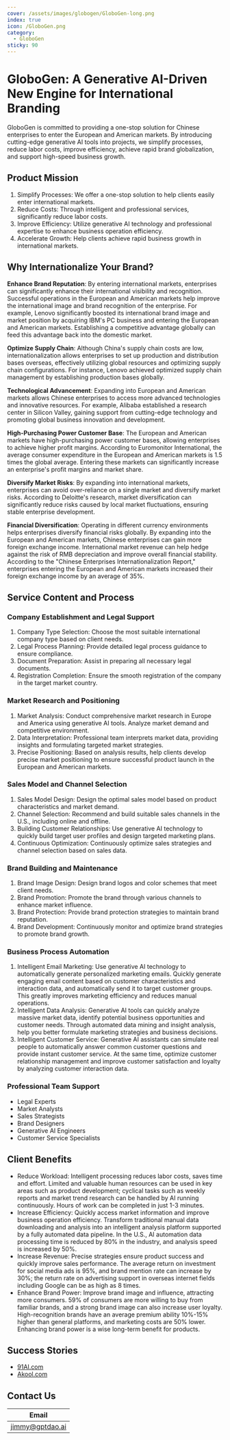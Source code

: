 ```yaml
---
cover: /assets/images/globogen/GloboGen-long.png
index: true
icon: /GloboGen.png
category:
  - GloboGen
sticky: 90
---
```


# GloboGen: A Generative AI-Driven New Engine for International Branding

GloboGen is committed to providing a one-stop solution for Chinese enterprises to enter the European and American markets. By introducing cutting-edge generative AI tools into projects, we simplify processes, reduce labor costs, improve efficiency, achieve rapid brand globalization, and support high-speed business growth.

## Product Mission

1. Simplify Processes: We offer a one-stop solution to help clients easily enter international markets.
2. Reduce Costs: Through intelligent and professional services, significantly reduce labor costs.
3. Improve Efficiency: Utilize generative AI technology and professional expertise to enhance business operation efficiency.
4. Accelerate Growth: Help clients achieve rapid business growth in international markets.

## Why Internationalize Your Brand?

**Enhance Brand Reputation**: By entering international markets, enterprises can significantly enhance their international visibility and recognition. Successful operations in the European and American markets help improve the international image and brand recognition of the enterprise. For example, Lenovo significantly boosted its international brand image and market position by acquiring IBM's PC business and entering the European and American markets. Establishing a competitive advantage globally can feed this advantage back into the domestic market.

**Optimize Supply Chain**: Although China's supply chain costs are low, internationalization allows enterprises to set up production and distribution bases overseas, effectively utilizing global resources and optimizing supply chain configurations. For instance, Lenovo achieved optimized supply chain management by establishing production bases globally.

**Technological Advancement**: Expanding into European and American markets allows Chinese enterprises to access more advanced technologies and innovative resources. For example, Alibaba established a research center in Silicon Valley, gaining support from cutting-edge technology and promoting global business innovation and development.

**High-Purchasing Power Customer Base**: The European and American markets have high-purchasing power customer bases, allowing enterprises to achieve higher profit margins. According to Euromonitor International, the average consumer expenditure in the European and American markets is 1.5 times the global average. Entering these markets can significantly increase an enterprise's profit margins and market share.

**Diversify Market Risks**: By expanding into international markets, enterprises can avoid over-reliance on a single market and diversify market risks. According to Deloitte's research, market diversification can significantly reduce risks caused by local market fluctuations, ensuring stable enterprise development.

**Financial Diversification**: Operating in different currency environments helps enterprises diversify financial risks globally. By expanding into the European and American markets, Chinese enterprises can gain more foreign exchange income. International market revenue can help hedge against the risk of RMB depreciation and improve overall financial stability. According to the "Chinese Enterprises Internationalization Report," enterprises entering the European and American markets increased their foreign exchange income by an average of 35%.

## Service Content and Process

### Company Establishment and Legal Support

1. Company Type Selection: Choose the most suitable international company type based on client needs.
2. Legal Process Planning: Provide detailed legal process guidance to ensure compliance.
3. Document Preparation: Assist in preparing all necessary legal documents.
4. Registration Completion: Ensure the smooth registration of the company in the target market country.

### Market Research and Positioning

1. Market Analysis: Conduct comprehensive market research in Europe and America using generative AI tools. Analyze market demand and competitive environment.
2. Data Interpretation: Professional team interprets market data, providing insights and formulating targeted market strategies.
3. Precise Positioning: Based on analysis results, help clients develop precise market positioning to ensure successful product launch in the European and American markets.

### Sales Model and Channel Selection

1. Sales Model Design: Design the optimal sales model based on product characteristics and market demand.
2. Channel Selection: Recommend and build suitable sales channels in the U.S., including online and offline.
3. Building Customer Relationships: Use generative AI technology to quickly build target user profiles and design targeted marketing plans.
4. Continuous Optimization: Continuously optimize sales strategies and channel selection based on sales data.

### Brand Building and Maintenance

1. Brand Image Design: Design brand logos and color schemes that meet client needs.
2. Brand Promotion: Promote the brand through various channels to enhance market influence.
3. Brand Protection: Provide brand protection strategies to maintain brand reputation.
4. Brand Development: Continuously monitor and optimize brand strategies to promote brand growth.

### Business Process Automation

1. Intelligent Email Marketing: Use generative AI technology to automatically generate personalized marketing emails. Quickly generate engaging email content based on customer characteristics and interaction data, and automatically send it to target customer groups. This greatly improves marketing efficiency and reduces manual operations.
2. Intelligent Data Analysis: Generative AI tools can quickly analyze massive market data, identify potential business opportunities and customer needs. Through automated data mining and insight analysis, help you better formulate marketing strategies and business decisions.
3. Intelligent Customer Service: Generative AI assistants can simulate real people to automatically answer common customer questions and provide instant customer service. At the same time, optimize customer relationship management and improve customer satisfaction and loyalty by analyzing customer interaction data.

### Professional Team Support

- Legal Experts
- Market Analysts
- Sales Strategists
- Brand Designers
- Generative AI Engineers
- Customer Service Specialists

## Client Benefits

- Reduce Workload: Intelligent processing reduces labor costs, saves time and effort. Limited and valuable human resources can be used in key areas such as product development; cyclical tasks such as weekly reports and market trend research can be handled by AI running continuously. Hours of work can be completed in just 1-3 minutes.
- Increase Efficiency: Quickly access market information and improve business operation efficiency. Transform traditional manual data downloading and analysis into an intelligent analysis platform supported by a fully automated data pipeline. In the U.S., AI automation data processing time is reduced by 80% in the industry, and analysis speed is increased by 50%.
- Increase Revenue: Precise strategies ensure product success and quickly improve sales performance. The average return on investment for social media ads is 95%, and brand mention rate can increase by 30%; the return rate on advertising support in overseas internet fields including Google can be as high as 8 times.
- Enhance Brand Power: Improve brand image and influence, attracting more consumers. 59% of consumers are more willing to buy from familiar brands, and a strong brand image can also increase user loyalty. High-recognition brands have an average premium ability 10%-15% higher than general platforms, and marketing costs are 50% lower. Enhancing brand power is a wise long-term benefit for products.

## Success Stories

- [91AI.com](91ai-case.md)
- [Akool.com](akool-case.md)

## Contact Us

| Email                                     |
|-------------------------------------------|
| [jimmy@gptdao.ai](mailto:jimmy@gptdao.ai) |
